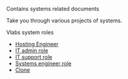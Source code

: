 Contains systems related documents

Take you through various projects of systems. 

Vlabs system roles
- [Hosting Engineer](./src/hosting-engineer)
- [IT admin role](./src/it-admin-role)
- [IT support role](./src/it-support-role)
- [Systems engineer role](./src/systems-engineer-role)
- [Clone](./src/clone-org.sh)
